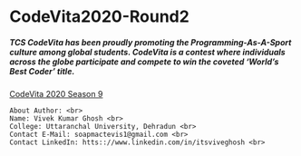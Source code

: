 # CodeVita2020-Round2
<h5>TCS CodeVita has been proudly promoting the Programming-As-A-Sport culture among global students. CodeVita is a contest where individuals across the globe participate and compete to win the coveted ‘World’s Best Coder’ title.</h5>

<a href="https://campuscommune.tcs.com/en-in/intro/contests/codevita-season-9">CodeVita 2020 Season 9</a>

``` 
About Author: <br>
Name: Vivek Kumar Ghosh <br>
College: Uttaranchal University, Dehradun <br>
Contact E-Mail: soapmactevis1@gmail.com <br>
Contact LinkedIn: htts:://www.linkedin.com/in/itsviveghosh <br>
```
